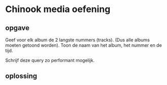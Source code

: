 # Chinook media oefening

## opgave
Geef voor elk album de 2 langste nummers (tracks). (Dus alle albums moeten
getoond worden).
Toon de naam van het album, het nummer en de tijd.

Schrijf deze query zo performant mogelijk.

## oplossing
